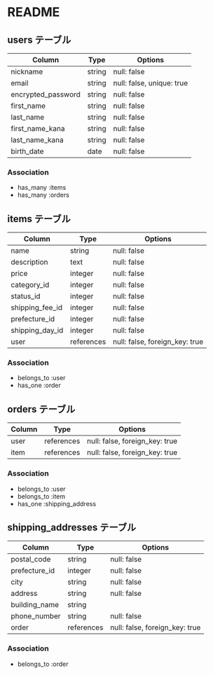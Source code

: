 # README

## users テーブル

| Column             | Type   | Options                   |
| ------------------ | ------ | ------------------------- |
| nickname           | string | null: false               |
| email              | string | null: false, unique: true |
| encrypted_password | string | null: false               |
| first_name         | string | null: false               |
| last_name          | string | null: false               |
| first_name_kana    | string | null: false               |
| last_name_kana     | string | null: false               |
| birth_date         | date   | null: false               |

### Association
- has_many :items
- has_many :orders

## items テーブル

| Column            | Type       | Options                        |
| ----------------- | ---------- | ------------------------------ |
| name              | string     | null: false                    |
| description       | text       | null: false                    |
| price             | integer    | null: false                    |
| category_id       | integer    | null: false                    |
| status_id         | integer    | null: false                    |
| shipping_fee_id   | integer    | null: false                    |
| prefecture_id     | integer    | null: false                    |
| shipping_day_id   | integer    | null: false                    |
| user              | references | null: false, foreign_key: true |

### Association
- belongs_to :user
- has_one :order

## orders テーブル

| Column    | Type       | Options                        |
| --------- | ---------- | ------------------------------ |
| user      | references | null: false, foreign_key: true |
| item      | references | null: false, foreign_key: true |

### Association
- belongs_to :user
- belongs_to :item
- has_one :shipping_address

## shipping_addresses テーブル

| Column        | Type       | Options                        |
| ------------- | ---------- | ------------------------------ |
| postal_code   | string     | null: false                    |
| prefecture_id | integer    | null: false                    |
| city          | string     | null: false                    |
| address       | string     | null: false                    |
| building_name | string     |                                |
| phone_number  | string     | null: false                    |
| order         | references | null: false, foreign_key: true |

### Association
- belongs_to :order
